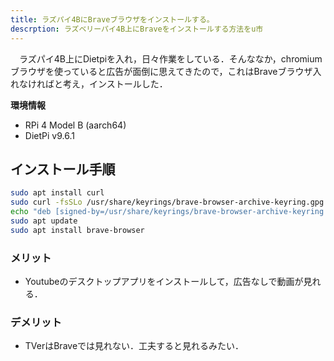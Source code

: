```yaml
---
title: ラズパイ4BにBraveブラウザをインストールする。
descrption: ラズベリーパイ4B上にBraveをインストールする方法をu市
---
```

　ラズパイ4B上にDietpiを入れ，日々作業をしている．そんななか，chromiumブラウザを使っていると広告が面倒に思えてきたので，これはBraveブラウザ入れなければと考え，インストールした．

**環境情報**
- RPi 4 Model B (aarch64)
- DietPi v9.6.1

## インストール手順
```bash
sudo apt install curl
sudo curl -fsSLo /usr/share/keyrings/brave-browser-archive-keyring.gpg https://brave-browser-apt-release.s3.brave.com/brave-browser-archive-keyring.gpg
echo "deb [signed-by=/usr/share/keyrings/brave-browser-archive-keyring.gpg] https://brave-browser-apt-release.s3.brave.com/ stable main"|sudo tee /etc/apt/sources.list.d/brave-browser-release.list
sudo apt update
sudo apt install brave-browser
```

### メリット
- Youtubeのデスクトップアプリをインストールして，広告なしで動画が見れる．
### デメリット
- TVerはBraveでは見れない．工夫すると見れるみたい．